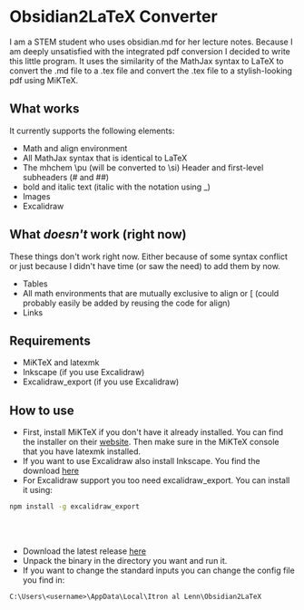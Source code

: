 # Obsidian2LaTeX Converter

I am a STEM student who uses obsidian.md for her lecture notes. Because I am deeply unsatisfied with the integrated pdf conversion I decided to write this little program.
It uses the similarity of the MathJax syntax to LaTeX to convert the .md file to a .tex file and convert the .tex file to a stylish-looking pdf using MiKTeX.

## What works

It currently supports the following elements:

- Math and align environment
- All MathJax syntax that is identical to LaTeX
- The mhchem \pu (will be converted to \si) Header and first-level subheaders (# and ##)
- bold and italic text (italic with the notation using _)
- Images
- Excalidraw

## What _doesn't_ work (right now)

These things don't work right now. Either because of some syntax conflict or just because I didn't have time (or saw the need) to add them by now.

- Tables
- All math environments that are mutually exclusive to align or \[ (could probably easily be added by reusing the code for align)
- Links

## Requirements

- MiKTeX and latexmk
- Inkscape (if you use Excalidraw)
- Excalidraw_export (if you use Excalidraw)

## How to use

- First, install MiKTeX if you don't have it already installed. You can find the installer on their [website](https://miktex.org/download). Then make sure in the MiKTeX console that you have latexmk installed.
- If you want to use Excalidraw also install Inkscape. You find the download [here](https://inkscape.org/release/)
- For Excalidraw support you too need excalidraw_export. You can install it using:

```cmd
npm install -g excalidraw_export
```

<br><br>

- Download the latest release [here](https://github.com/Itron-al-Lenn/Obsidian2LaTeX/releases)
- Unpack the binary in the directory you want and run it.
- If you want to change the standard inputs you can change the config file you find in:

```path
C:\Users\<username>\AppData\Local\Itron al Lenn\Obsidian2LaTeX
```
